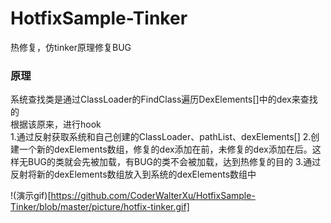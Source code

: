 # HotfixSample-Tinker
热修复，仿tinker原理修复BUG

### 原理
系统查找类是通过ClassLoader的FindClass遍历DexElements[]中的dex来查找的     
根据该原来，进行hook        
1.通过反射获取系统和自己创建的ClassLoader、pathList、dexElements[]
2.创建一个新的dexElements数组，修复的dex添加在前，未修复的dex添加在后。这样无BUG的类就会先被加载，有BUG的类不会被加载，达到热修复的目的
3.通过反射将新的dexElements数组放入到系统的dexElements数组中

!(演示gif)[https://github.com/CoderWalterXu/HotfixSample-Tinker/blob/master/picture/hotfix-tinker.gif]

